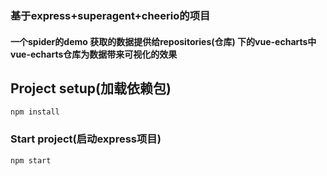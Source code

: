 ### 基于express+superagent+cheerio的项目

#### 一个spider的demo 获取的数据提供给repositories(仓库) 下的vue-echarts中 vue-echarts仓库为数据带来可视化的效果

## Project setup(加载依赖包)

```
npm install
```

### Start project(启动express项目)

```
npm start
```

